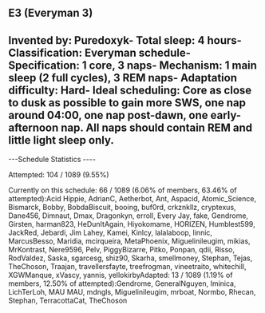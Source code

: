 E3 (Everyman 3)
-----------------------------------------------
**Invented by**: Puredoxyk- 
**Total sleep**: 4 hours- 
**Classification**: Everyman schedule- 
**Specification**: 1 core, 3 naps- 
**Mechanism**: 1 main sleep (2 full cycles), 3 REM naps- 
**Adaptation difficulty**: Hard- 
**Ideal scheduling**: Core as close to dusk as possible to gain more SWS, one nap around 04:00, one nap post-dawn, one early-afternoon nap. All naps should contain REM and little light sleep only.
-----------------------------------------------
---Schedule Statistics ----

Attempted: 104 / 1089 (9.55%) 

Currently on this schedule: 66 / 1089 (6.06% of members, 63.46% of attempted):Acid Hippie, AdrianC, Aetherbot, Ant, Aspacid, Atomic\_Science, Bismarck, Bobby, BobdaBiscuit, booing, buf0rd, crkznkllz, cryptexus, Dane456, Dimnaut, Dmax, Dragonkyn, erroll, Every Jay, fake, Gendrome, Girsten, harman823, HeDunItAgain, Hiyokomame, HORIZEN, Humblest599, JackRed, Jebardi, Jim Lahey, Kamei, Kinlcy, lalalaboop, linnic, MarcusBesso, Maridia, mcirqueira, MetaPhoenix, Miguelinileugim, mikias, MrKontrast, Nere9596, Pelv, PiggyBizarre, Pitko, Ponpan, qdii, Risso, RodValdez, Saska, sgarcesg, shiz90, Skarha, smellmoney, Stephan, Tejas, TheChoson, Traajan, travellersfayte, treefrogman, vineetraito, whitechill, XGWManque, xVascy, yannis, yellokirbyAdapted: 13 / 1089 (1.19% of members, 12.50% of attempted):Gendrome, GeneralNguyen, Iminica, LichTerLoh, MAU MAU, mdngls, Miguelinileugim, mrboat, Normbo, Rhecan, Stephan, TerracottaCat, TheChoson